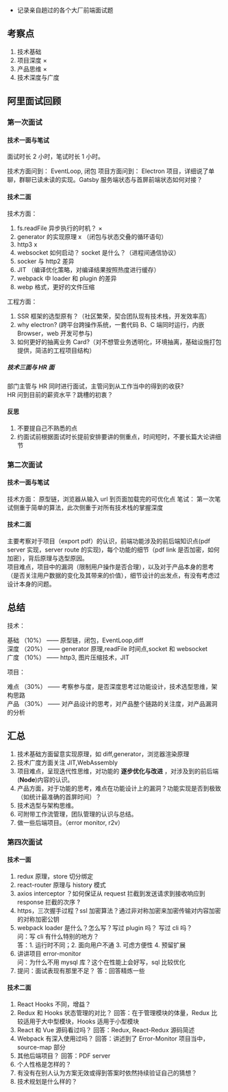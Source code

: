 - 记录亲自趟过的各个大厂前端面试题

## 考察点

1. 技术基础
2. 项目深度 ×
3. 产品思维 ×
4. 技术深度与广度

## 阿里面试回顾

### 第一次面试

#### 技术一面与笔试

面试时长 2 小时，笔试时长 1 小时。

技术方面问到： EventLoop, 闭包
项目方面问到： Electron 项目，详细说了单聊，群聊已读未读的实现。Gatsby 服务端状态与首屏前端状态如何对接？

#### 技术二面

技术方面：

1. fs.readFile 异步执行的时机？ ×
2. generator 的实现原理 x （闭包与状态交叠的循环语句）
3. http3 x
4. websocket 如何启动？ socket 是什么？（进程间通信协议）
5. socker 与 http2 差异
6. JIT （编译优化策略，对编译结果按照热度进行缓存）
7. webpack 中 loader 和 plugin 的差异
8. webp 格式，更好的文件压缩

工程方面：

1. SSR 框架的选型原有？（社区繁荣，契合团队现有技术栈，开发效率高）
2. why electron? (跨平台跨操作系统，一套代码 B、C 端同时运行，内嵌 Browser，web 开发可参与)
3. 如何更好的抽离业务 Card?（对不想管业务透明化，环境抽离，基础设施打包提供，简洁的工程项目结构）

##### 技术三面与 HR 面

部门主管与 HR 同时进行面试，主管问到从工作当中的得到的收获?  
HR 问到目前的薪资水平？跳槽的初衷？

#### 反思

1. 不要提自己不熟悉的点
2. 约面试前根据面试时长提前安排要讲的侧重点，时间短时，不要长篇大论讲细节

### 第二次面试

#### 技术一面与笔试

技术方面： 原型链，浏览器从输入 url 到页面加载完的可优化点
笔试： 第一次笔试侧重于简单的算法，此次侧重于对所有技术栈的掌握深度

#### 技术二面

主要考察对于项目（export pdf）的认识，前端功能涉及的前后端知识点(pdf server 实现，server route 的实现)，每个功能的细节（pdf link 是否加密，如何加密），背后原理与选型原因。  
项目难点，项目中的漏洞（限制用户操作是否合理），以及对于产品本身的思考（是否关注用户数据的变化及其带来的价值），细节设计的出发点，有没有考虑过设计本身的问题。

## 总结

技术：

基础 （10%） —— 原型链，闭包，EventLoop,diff  
深度 （20%） —— generator 原理,readFile 时间点,socket 和 websocket  
广度 （10%） —— http3, 图片压缩技术，JIT

项目：

难点 （30%） —— 考察参与度，是否深度思考过功能设计，技术选型思维，架构思路  
产品 （30%） —— 对产品设计的思考，对产品整个链路的关注度，对产品漏洞的分析

## 汇总

1. 技术基础方面留意实现原理，如 diff,generator，浏览器渲染原理
2. 技术广度方面关注 JIT,WebAssembly
3. 项目难点，呈现迭代性思维，对功能的 **逐步优化与改进** ，对涉及到的前后端(**Node**)内容的认识。
4. 产品方面，对于功能的思考，难点在功能设计上的漏洞？功能实现是否到极致（如统计最准确的首屏时间）？
5. 技术选型与架构思维。
6. 可附带工作流管理，团队管理的认识与总结。
7. 做一些后端项目。（error monitor, r2v）

### 第四次面试

#### 技术一面

1. redux 原理，store 切分绑定
2. react-router 原理与 history 模式
3. axios interceptor ？如何保证从 request 拦截到发送请求到接收响应到 response 拦截的次序 ?
4. https，三次握手过程？ssl 加密算法？通过非对称加密来加密传输对内容加密的对称加密公钥
5. webpack loader 是什么？怎么写？写过 plugin 吗？ 写过 cli 吗？  
   问：写 cli 有什么特别的地方？  
   答：1. 运行时不同；2. 面向用户不通 3. 可虑方便性 4. 预留扩展
6. 讲讲项目 error-monitor  
   问：为什么不用 mysql 库？这个在性能上会好写，sql 比较优化
7. 提问：面试表现有那里不足？
   答：回答精炼一些

#### 技术二面

1. React Hooks 不同，增益？
2. Redux 和 Hooks 状态管理的对比？
   回答：在于管理模块的体量，Redux 比较适用于大中型模块，Hooks 适用于小型模块
3. React 和 Vue 源码看过吗？
   回答：Redux, React-Redux 源码简述
4. Webpack 有深入使用过吗？
   回答：讲述到了 Error-Monitor 项目当中，source-map 部分
5. 其他后端项目？
   回答：PDF server
6. 个人性格是怎样的？
7. 有没有在别人认为方案无效或得到答案时依然持续验证自己的猜想？
8. 技术规划是什么样的？
